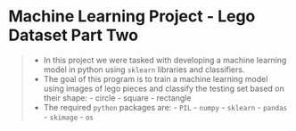 
# Machine Learning Project - Lego Dataset Part Two

> - In this project we were tasked with developing a machine learning model in python using `sklearn` libraries and classifiers.
> - The goal of this program is to train a machine learning model using images of lego pieces and classify the testing set based on their shape:
    - circle
    - square
    - rectangle
> - The required `python` packages are:
    - `PIL`
    - `numpy`
    - `sklearn`
    - `pandas`
    - `skimage`
    - `os`
